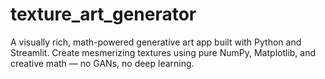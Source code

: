 # texture_art_generator
A visually rich, math-powered generative art app built with Python and Streamlit.   Create mesmerizing textures using pure NumPy, Matplotlib, and creative math — no GANs, no deep learning.
